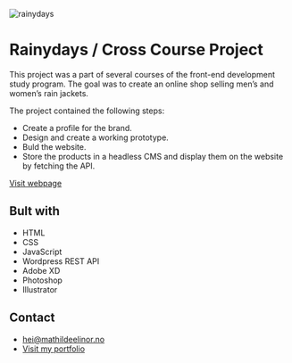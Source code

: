 ![rainydays](https://user-images.githubusercontent.com/94295012/194146236-15240eee-fa32-471d-8359-b7fac1965865.jpg)

# Rainydays / Cross Course Project

This project was a part of several courses of the front-end development study program. The goal was to create an online shop selling men’s and women’s rain jackets.

The project contained the following steps:

- Create a profile for the brand.
- Design and create a working prototype.
- Buld the website.
- Store the products in a headless CMS and display them on the website by fetching the API.

[Visit webpage](https://rainydays-ccp.netlify.app)

## Bult with

- HTML
- CSS
- JavaScript
- Wordpress REST API
- Adobe XD
- Photoshop
- Illustrator

## Contact

- [hei@mathildeelinor.no](mailto:hei@mathildeelinor.no)
- [Visit my portfolio](https://www.mathildeelinor.no)
